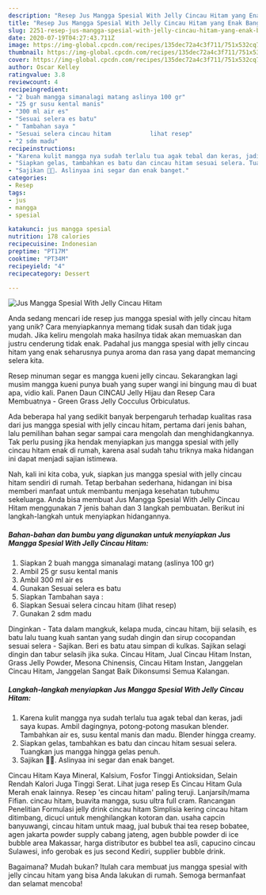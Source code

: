```yaml
---
description: "Resep Jus Mangga Spesial With Jelly Cincau Hitam yang Enak Banget"
title: "Resep Jus Mangga Spesial With Jelly Cincau Hitam yang Enak Banget"
slug: 2251-resep-jus-mangga-spesial-with-jelly-cincau-hitam-yang-enak-banget
date: 2020-07-19T04:27:43.711Z
image: https://img-global.cpcdn.com/recipes/135dec72a4c3f711/751x532cq70/jus-mangga-spesial-with-jelly-cincau-hitam-foto-resep-utama.jpg
thumbnail: https://img-global.cpcdn.com/recipes/135dec72a4c3f711/751x532cq70/jus-mangga-spesial-with-jelly-cincau-hitam-foto-resep-utama.jpg
cover: https://img-global.cpcdn.com/recipes/135dec72a4c3f711/751x532cq70/jus-mangga-spesial-with-jelly-cincau-hitam-foto-resep-utama.jpg
author: Oscar Kelley
ratingvalue: 3.8
reviewcount: 4
recipeingredient:
- "2 buah mangga simanalagi matang aslinya 100 gr"
- "25 gr susu kental manis"
- "300 ml air es"
- "Sesuai selera es batu"
- " Tambahan saya "
- "Sesuai selera cincau hitam           lihat resep"
- "2 sdm madu"
recipeinstructions:
- "Karena kulit mangga nya sudah terlalu tua agak tebal dan keras, jadi saya kupas. Ambil dagingnya, potong-potong masukan blender. Tambahkan air es, susu kental manis dan madu. Blender hingga creamy."
- "Siapkan gelas, tambahkan es batu dan cincau hitam sesuai selera. Tuangkan jus mangga hingga gelas penuh."
- "Sajikan 🤗💜. Aslinyaa ini segar dan enak banget."
categories:
- Resep
tags:
- jus
- mangga
- spesial

katakunci: jus mangga spesial 
nutrition: 178 calories
recipecuisine: Indonesian
preptime: "PT17M"
cooktime: "PT34M"
recipeyield: "4"
recipecategory: Dessert

---
```



![Jus Mangga Spesial With Jelly Cincau Hitam](https://img-global.cpcdn.com/recipes/135dec72a4c3f711/751x532cq70/jus-mangga-spesial-with-jelly-cincau-hitam-foto-resep-utama.jpg)

Anda sedang mencari ide resep jus mangga spesial with jelly cincau hitam yang unik? Cara menyiapkannya memang tidak susah dan tidak juga mudah. Jika keliru mengolah maka hasilnya tidak akan memuaskan dan justru cenderung tidak enak. Padahal jus mangga spesial with jelly cincau hitam yang enak seharusnya punya aroma dan rasa yang dapat memancing selera kita.

Resep minuman segar es mangga kueni jelly cincau. Sekarangkan lagi musim mangga kueni punya buah yang super wangi ini bingung mau di buat apa, vidio kali. Panen Daun CINCAU Jelly Hijau dan Resep Cara Membuatnya - Green Grass Jelly Cocculus Orbiculatus.

Ada beberapa hal yang sedikit banyak berpengaruh terhadap kualitas rasa dari jus mangga spesial with jelly cincau hitam, pertama dari jenis bahan, lalu pemilihan bahan segar sampai cara mengolah dan menghidangkannya. Tak perlu pusing jika hendak menyiapkan jus mangga spesial with jelly cincau hitam enak di rumah, karena asal sudah tahu triknya maka hidangan ini dapat menjadi sajian istimewa.


Nah, kali ini kita coba, yuk, siapkan jus mangga spesial with jelly cincau hitam sendiri di rumah. Tetap berbahan sederhana, hidangan ini bisa memberi manfaat untuk membantu menjaga kesehatan tubuhmu sekeluarga. Anda bisa membuat Jus Mangga Spesial With Jelly Cincau Hitam menggunakan 7 jenis bahan dan 3 langkah pembuatan. Berikut ini langkah-langkah untuk menyiapkan hidangannya.

<!--inarticleads1-->

##### Bahan-bahan dan bumbu yang digunakan untuk menyiapkan Jus Mangga Spesial With Jelly Cincau Hitam:

1. Siapkan 2 buah mangga simanalagi matang (aslinya 100 gr)
1. Ambil 25 gr susu kental manis
1. Ambil 300 ml air es
1. Gunakan Sesuai selera es batu
1. Siapkan  Tambahan saya :
1. Siapkan Sesuai selera cincau hitam           (lihat resep)
1. Gunakan 2 sdm madu


Dinginkan - Tata dalam mangkuk, kelapa muda, cincau hitam, biji selasih, es batu lalu tuang kuah santan yang sudah dingin dan sirup cocopandan sesuai selera - Sajikan. Beri es batu atau simpan di kulkas. Sajikan selagi dingin dan tabur selasih jika suka. Cincau Hitam, Jual Cincau Hitam Instan, Grass Jelly Powder, Mesona Chinensis, Cincau Hitam Instan, Janggelan Cincau Hitam, Janggelan Sangat Baik Dikonsumsi Semua Kalangan. 

<!--inarticleads2-->

##### Langkah-langkah menyiapkan Jus Mangga Spesial With Jelly Cincau Hitam:

1. Karena kulit mangga nya sudah terlalu tua agak tebal dan keras, jadi saya kupas. Ambil dagingnya, potong-potong masukan blender. Tambahkan air es, susu kental manis dan madu. Blender hingga creamy.
1. Siapkan gelas, tambahkan es batu dan cincau hitam sesuai selera. Tuangkan jus mangga hingga gelas penuh.
1. Sajikan 🤗💜. Aslinyaa ini segar dan enak banget.


Cincau Hitam Kaya Mineral, Kalsium, Fosfor Tinggi Antioksidan, Selain Rendah Kalori Juga Tinggi Serat. Lihat juga resep Es Cincau Hitam Gula Merah enak lainnya. Resep &#39;es cincau hitam&#39; paling teruji. Lanjarsih/mama Fifian. cincau hitam, buavita mangga, susu ultra full cram. Rancangan Penelitian Formulasi jelly drink cincau hitam Simplisia kering cincau hitam ditimbang, dicuci untuk menghilangkan kotoran dan. usaha capcin banyuwangi, cincau hitam untuk maag, jual bubuk thai tea resep bobatee, agen jakarta powder supply cabang jateng, agen bubble powder di ice bubble area Makassar, harga distributor es bubbel tea asli, capucino cincau Sulawesi, info gerobak es jus second Kediri, supplier bubble drink. 

Bagaimana? Mudah bukan? Itulah cara membuat jus mangga spesial with jelly cincau hitam yang bisa Anda lakukan di rumah. Semoga bermanfaat dan selamat mencoba!
